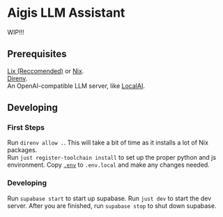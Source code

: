 # Aigis LLM Assistant

WIP!!!

## Prerequisites

[Lix (Reccomended)](https://lix.systems/) or [Nix](https://nixos.org/).  
[Direnv](https://direnv.net/).  
An OpenAI-compatible LLM server, like [LocalAI](https://localai.io/).

## Developing

### First Steps

Run `direnv allow .`. This will take a bit of time as it installs a lot of Nix packages.  
Run `just register-toolchain install` to set up the proper python and js environment.
Copy [`.env`](.env) to `.env.local` and make any changes needed.

### Developing

Run `supabase start` to start up supabase.
Run `just dev` to start the dev server.
After you are finished, run `supabase stop` to shut down supabase.
